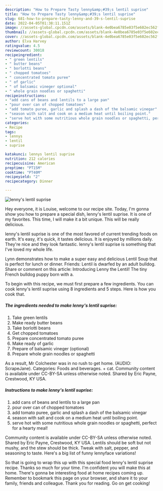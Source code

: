 ```yaml
---
description: "How to Prepare Tasty lenny&amp;#39;s lentil suprise"
title: "How to Prepare Tasty lenny&amp;#39;s lentil suprise"
slug: 681-how-to-prepare-tasty-lenny-and-39-s-lentil-suprise
date: 2022-04-05T01:38:11.151Z
image: //assets-global.cpcdn.com/assets/blank-4e0bea6785e03f5e602ec562f230caae08da540cada707380b4fe1bbebba43da.png
thumbnail: //assets-global.cpcdn.com/assets/blank-4e0bea6785e03f5e602ec562f230caae08da540cada707380b4fe1bbebba43da.png
cover: //assets-global.cpcdn.com/assets/blank-4e0bea6785e03f5e602ec562f230caae08da540cada707380b4fe1bbebba43da.png
author: Elva Harvey
ratingvalue: 4.5
reviewcount: 30018
recipeingredient:
- " green lentils"
- " butter beans"
- " borlotti beans"
- " chopped tomatoes"
- " concentrated tomato puree"
- " of garlic"
- " of balsamic vineger optional"
- " whole grain noodles or spaghetti"
recipeinstructions:
- "add cans of beans and lentils to a large pan"
- "pour over can of chopped tomatoes"
- "add tomato puree, garlic and splash a dash of the balsamic vinegar"
- "season with salt and cook on a medium heat until boiling point."
- "serve hot with some nutritious whole grain noodles or spaghetti, perfect for a hearty meal!"
categories:
- Recipe
tags:
- lennys
- lentil
- suprise

katakunci: lennys lentil suprise 
nutrition: 212 calories
recipecuisine: American
preptime: "PT15M"
cooktime: "PT40M"
recipeyield: "2"
recipecategory: Dinner

---
```



![lenny&#39;s lentil suprise](//assets-global.cpcdn.com/assets/blank-4e0bea6785e03f5e602ec562f230caae08da540cada707380b4fe1bbebba43da.png)

Hey everyone, it is Louise, welcome to our recipe site. Today, I'm gonna show you how to prepare a special dish, lenny&#39;s lentil suprise. It is one of my favorites. This time, I will make it a bit unique. This will be really delicious.

lenny&#39;s lentil suprise is one of the most favored of current trending foods on earth. It's easy, it's quick, it tastes delicious. It is enjoyed by millions daily. They're nice and they look fantastic. lenny&#39;s lentil suprise is something that I've loved my whole life.

Lynn demonstrates how to make a super easy and delicious Lentil Soup that is perfect for lunch or dinner. Friends: Lentil is dwarfed by an adult bulldog. Share or comment on this article: Introducing Lenny the Lentil! The tiny French bulldog puppy born with a.


To begin with this recipe, we must first prepare a few ingredients. You can cook lenny&#39;s lentil suprise using 8 ingredients and 5 steps. Here is how you cook that.

<!--inarticleads1-->

##### The ingredients needed to make lenny&#39;s lentil suprise:

1. Take  green lentils
1. Make ready  butter beans
1. Take  borlotti beans
1. Get  chopped tomatoes
1. Prepare  concentrated tomato puree
1. Make ready  of garlic
1. Prepare  of balsamic vineger (optional)
1. Prepare  whole grain noodles or spaghetti


As a result, Mr Colchester was in no rush to get home. (AUDIO: ScrapeJane). Categories: Foods and beverages. + cat. Community content is available under CC-BY-SA unless otherwise noted. Shared by Eric Payne, Crestwood, KY USA. 

<!--inarticleads2-->

##### Instructions to make lenny&#39;s lentil suprise:

1. add cans of beans and lentils to a large pan
1. pour over can of chopped tomatoes
1. add tomato puree, garlic and splash a dash of the balsamic vinegar
1. season with salt and cook on a medium heat until boiling point.
1. serve hot with some nutritious whole grain noodles or spaghetti, perfect for a hearty meal!


Community content is available under CC-BY-SA unless otherwise noted. Shared by Eric Payne, Crestwood, KY USA. Lentils should be soft but not mushy, and the stew should be thick. Tweak with salt, pepper, and seasoning to taste. Here&#39;s a big list of funny lennyface variations! 

So that is going to wrap this up with this special food lenny&#39;s lentil suprise recipe. Thanks so much for your time. I'm confident you will make this at home. There's gonna be interesting food at home recipes coming up. Remember to bookmark this page on your browser, and share it to your family, friends and colleague. Thank you for reading. Go on get cooking!

